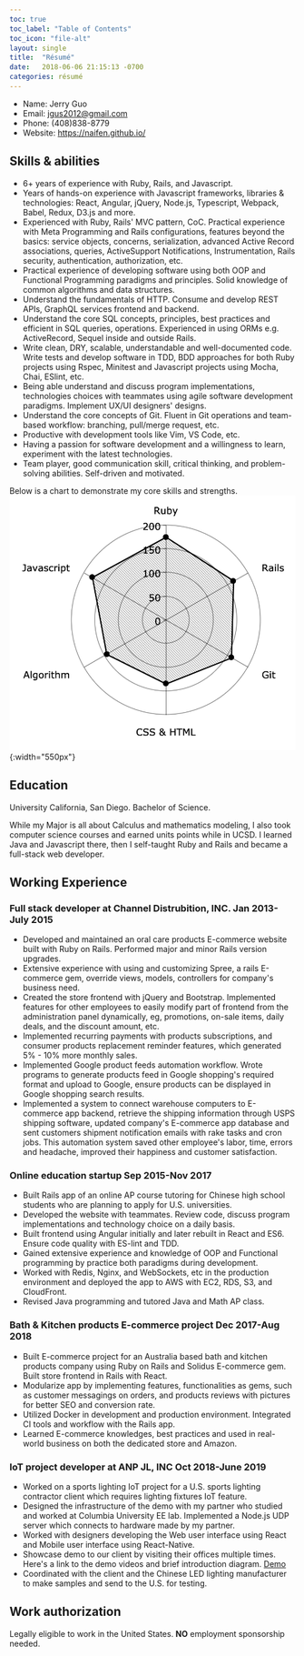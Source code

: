 ```yaml
---
toc: true
toc_label: "Table of Contents"
toc_icon: "file-alt"
layout: single
title:  "Résumé"
date:   2018-06-06 21:15:13 -0700
categories: résumé
---
```

* Name:    Jerry Guo
* Email:   jgus2012@gmail.com
* Phone:   (408)838-8779
* Website: https://naifen.github.io/

## Skills & abilities

* 6+ years of experience with Ruby, Rails, and Javascript.
* Years of hands-on experience with Javascript frameworks, libraries &
technologies: React, Angular, jQuery, Node.js, Typescript, Webpack, Babel,
Redux, D3.js and more.
* Experienced with Ruby, Rails' MVC pattern, CoC. Practical experience with
Meta Programming and Rails configurations, features beyond the basics:
service objects, concerns, serialization, advanced Active Record associations,
queries, ActiveSupport Notifications, Instrumentation, Rails security,
authentication, authorization, etc.
* Practical experience of developing software using both OOP and
Functional Programming paradigms and principles. Solid knowledge of
common algorithms and data structures.
* Understand the fundamentals of HTTP. Consume and develop
REST APIs, GraphQL services frontend and backend.
* Understand the core SQL concepts, principles, best practices and efficient
in SQL queries, operations. Experienced in using ORMs e.g. ActiveRecord,
Sequel inside and outside Rails.
* Write clean, DRY, scalable, understandable and well-documented code.
Write tests and develop software in TDD, BDD approaches for both Ruby
projects using Rspec, Minitest and Javascript projects using Mocha, Chai,
ESlint, etc.
* Being able understand and discuss program implementations, technologies
choices with teammates using agile software development paradigms.
Implement UX/UI designers' designs.
* Understand the core concepts of Git. Fluent in Git operations and
team-based workflow: branching, pull/merge request, etc.
* Productive with development tools like Vim, VS Code, etc.
* Having a passion for software development and a willingness to learn,
experiment with the latest technologies.
* Team player, good communication skill, critical thinking, and problem-solving
abilities. Self-driven and motivated.

Below is a chart to demonstrate my core skills and strengths.
![skills-strength](/assets/images/skills-strength.png){:width="550px"}

## Education

University California, San Diego. Bachelor of Science.

While my Major is all about Calculus and mathematics modeling, I also took
computer science courses and earned units points while in UCSD.
I learned Java and Javascript there, then I self-taught Ruby and Rails
and became a full-stack web developer.

## Working Experience

### Full stack developer at Channel Distrubition, INC. Jan 2013- July 2015
* Developed and maintained an oral care products E-commerce website
built with Ruby on Rails. Performed major and minor Rails version upgrades.
* Extensive experience with using and customizing Spree, a rails E-commerce
gem, override views, models, controllers for company's business need.
* Created the store frontend with jQuery and Bootstrap. Implemented features
for other employees to easily modify part of frontend from the
administration panel dynamically, eg, promotions, on-sale items, daily deals,
and the discount amount, etc.
* Implemented recurring payments with products subscriptions, and
consumer products replacement reminder features, which generated
5% - 10% more monthly sales.
* Implemented Google product feeds automation workflow. Wrote programs to
generate products feed in Google shopping's required format and upload to
Google, ensure products can be displayed in Google shopping search results.
* Implemented a system to connect warehouse computers to E-commerce app backend,
retrieve the shipping information through USPS shipping software, updated
company's E-commerce app database and sent customers shipment notification
emails with rake tasks and cron jobs. This automation system saved other
employee's labor, time, errors and headache, improved their happiness and
customer satisfaction.

### Online education startup Sep 2015-Nov 2017
* Built Rails app of an online AP course tutoring for Chinese
high school students who are planning to apply for U.S. universities.
* Developed the website with teammates. Review code,
discuss program implementations and technology choice on a daily basis.
* Built frontend using Angular initially and later rebuilt in React and ES6.
Ensure code quality with ES-lint and TDD.
* Gained extensive experience and knowledge of OOP and Functional programming
by practice both paradigms during development.
* Worked with Redis, Nginx, and WebSockets, etc in the production environment
and deployed the app to AWS with EC2, RDS, S3, and CloudFront.
* Revised Java programming and tutored Java and Math AP class.

### Bath & Kitchen products E-commerce project Dec 2017-Aug 2018
* Built E-commerce project for an Australia based bath and kitchen products
company using Ruby on Rails and Solidus E-commerce gem. Built store frontend
in Rails with React.
* Modularize app by implementing features, functionalities as gems, such as
customer messagings on orders, and products reviews with pictures
for better SEO and conversion rate.
* Utilized Docker in development and production environment. Integrated
CI tools and workflow with the Rails app.
* Learned E-commerce knowledges, best practices and used in real-world
business on both the dedicated store and Amazon.

### IoT project developer at ANP JL, INC Oct 2018-June 2019
* Worked on a sports lighting IoT project for a U.S. sports lighting
contractor client which requires lighting fixtures IoT feature.
* Designed the infrastructure of the demo with my partner who studied and
worked at Columbia University EE lab. Implemented a Node.js UDP server
which connects to hardware made by my partner.
* Worked with designers developing the Web user interface using React
and Mobile user interface using React-Native.
* Showcase demo to our client by visiting their offices multiple times.
Here's a link to the demo videos and brief introduction diagram.
[Demo][demo-url]
* Coordinated with the client and the Chinese LED lighting manufacturer to
make samples and send to the U.S. for testing.

## Work authorization
Legally eligible to work in the United States. **NO** employment sponsorship needed.

[demo-url]: https://drive.google.com/drive/folders/1oV5e-RjhLeNPI4gRewH02vcymwyfLl8z
